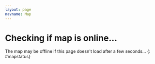 ```yaml
---
layout: page
navname: Map
---
```


# Checking if map is online...

The map may be offline if this page doesn't load after a few seconds...
{: #mapstatus}

<div id="serverMap">
